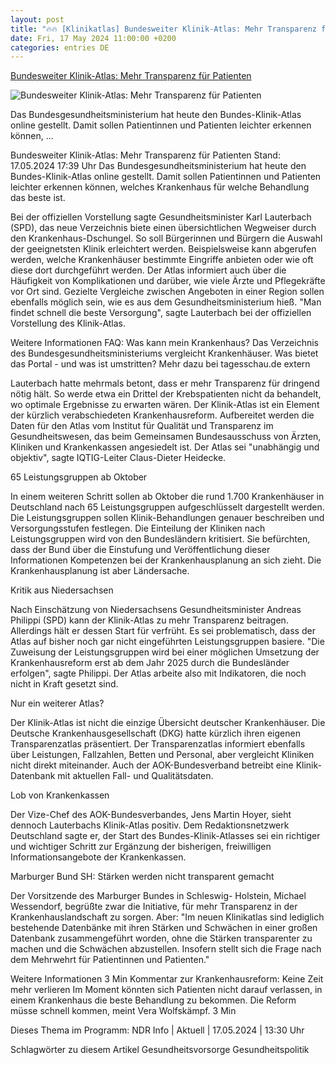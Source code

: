 ```yaml
---
layout: post
title: "🔥🔥 [Klinikatlas] Bundesweiter Klinik-Atlas: Mehr Transparenz für Patienten"
date: Fri, 17 May 2024 11:00:00 +0200
categories: entries DE
---
```

[Bundesweiter Klinik-Atlas: Mehr Transparenz für Patienten](https://www.ndr.de/nachrichten/info/Bundesweiter-Klinik-Atlas-Mehr-Transparenz-fuer-Patienten,klinikatlas100.html)

![Bundesweiter Klinik-Atlas: Mehr Transparenz für Patienten](https://www.ndr.de/nachrichten/info/klinikatlas108_v-contentxl.jpg)

Das Bundesgesundheitsministerium hat heute den Bundes-Klinik-Atlas online gestellt. Damit sollen Patientinnen und Patienten leichter erkennen können, ...

Bundesweiter Klinik-Atlas: Mehr Transparenz für Patienten Stand: 17.05.2024 17:39 Uhr Das Bundesgesundheitsministerium hat heute den Bundes-Klinik-Atlas online gestellt. Damit sollen Patientinnen und Patienten leichter erkennen können, welches Krankenhaus für welche Behandlung das beste ist.

Bei der offiziellen Vorstellung sagte Gesundheitsminister Karl Lauterbach (SPD), das neue Verzeichnis biete einen übersichtlichen Wegweiser durch den Krankenhaus-Dschungel. So soll Bürgerinnen und Bürgern die Auswahl der geeignetsten Klinik erleichtert werden. Beispielsweise kann abgerufen werden, welche Krankenhäuser bestimmte Eingriffe anbieten oder wie oft diese dort durchgeführt werden. Der Atlas informiert auch über die Häufigkeit von Komplikationen und darüber, wie viele Ärzte und Pflegekräfte vor Ort sind. Gezielte Vergleiche zwischen Angeboten in einer Region sollen ebenfalls möglich sein, wie es aus dem Gesundheitsministerium hieß. "Man findet schnell die beste Versorgung", sagte Lauterbach bei der offiziellen Vorstellung des Klinik-Atlas.

Weitere Informationen FAQ: Was kann mein Krankenhaus? Das Verzeichnis des Bundesgesundheitsministeriums vergleicht Krankenhäuser. Was bietet das Portal - und was ist umstritten? Mehr dazu bei tagesschau.de extern

Lauterbach hatte mehrmals betont, dass er mehr Transparenz für dringend nötig hält. So werde etwa ein Drittel der Krebspatienten nicht da behandelt, wo optimale Ergebnisse zu erwarten wären. Der Klinik-Atlas ist ein Element der kürzlich verabschiedeten Krankenhausreform. Aufbereitet werden die Daten für den Atlas vom Institut für Qualität und Transparenz im Gesundheitswesen, das beim Gemeinsamen Bundesausschuss von Ärzten, Kliniken und Krankenkassen angesiedelt ist. Der Atlas sei "unabhängig und objektiv", sagte IQTIG-Leiter Claus-Dieter Heidecke.

65 Leistungsgruppen ab Oktober

In einem weiteren Schritt sollen ab Oktober die rund 1.700 Krankenhäuser in Deutschland nach 65 Leistungsgruppen aufgeschlüsselt dargestellt werden. Die Leistungsgruppen sollen Klinik-Behandlungen genauer beschreiben und Versorgungsstufen festlegen. Die Einteilung der Kliniken nach Leistungsgruppen wird von den Bundesländern kritisiert. Sie befürchten, dass der Bund über die Einstufung und Veröffentlichung dieser Informationen Kompetenzen bei der Krankenhausplanung an sich zieht. Die Krankenhausplanung ist aber Ländersache.

Kritik aus Niedersachsen

Nach Einschätzung von Niedersachsens Gesundheitsminister Andreas Philippi (SPD) kann der Klinik-Atlas zu mehr Transparenz beitragen. Allerdings hält er dessen Start für verfrüht. Es sei problematisch, dass der Atlas auf bisher noch gar nicht eingeführten Leistungsgruppen basiere. "Die Zuweisung der Leistungsgruppen wird bei einer möglichen Umsetzung der Krankenhausreform erst ab dem Jahr 2025 durch die Bundesländer erfolgen", sagte Philippi. Der Atlas arbeite also mit Indikatoren, die noch nicht in Kraft gesetzt sind.

Nur ein weiterer Atlas?

Der Klinik-Atlas ist nicht die einzige Übersicht deutscher Krankenhäuser. Die Deutsche Krankenhausgesellschaft (DKG) hatte kürzlich ihren eigenen Transparenzatlas präsentiert. Der Transparenzatlas informiert ebenfalls über Leistungen, Fallzahlen, Betten und Personal, aber vergleicht Kliniken nicht direkt miteinander. Auch der AOK-Bundesverband betreibt eine Klinik-Datenbank mit aktuellen Fall- und Qualitätsdaten.

Lob von Krankenkassen

Der Vize-Chef des AOK-Bundesverbandes, Jens Martin Hoyer, sieht dennoch Lauterbachs Klinik-Atlas positiv. Dem Redaktionsnetzwerk Deutschland sagte er, der Start des Bundes-Klinik-Atlasses sei ein richtiger und wichtiger Schritt zur Ergänzung der bisherigen, freiwilligen Informationsangebote der Krankenkassen.

Marburger Bund SH: Stärken werden nicht transparent gemacht

Der Vorsitzende des Marburger Bundes in Schleswig- Holstein, Michael Wessendorf, begrüßte zwar die Initiative, für mehr Transparenz in der Krankenhauslandschaft zu sorgen. Aber: "Im neuen Klinikatlas sind lediglich bestehende Datenbänke mit ihren Stärken und Schwächen in einer großen Datenbank zusammengeführt worden, ohne die Stärken transparenter zu machen und die Schwächen abzustellen. Insofern stellt sich die Frage nach dem Mehrwehrt für Patientinnen und Patienten."

Weitere Informationen 3 Min Kommentar zur Krankenhausreform: Keine Zeit mehr verlieren Im Moment könnten sich Patienten nicht darauf verlassen, in einem Krankenhaus die beste Behandlung zu bekommen. Die Reform müsse schnell kommen, meint Vera Wolfskämpf. 3 Min

Dieses Thema im Programm: NDR Info | Aktuell | 17.05.2024 | 13:30 Uhr

Schlagwörter zu diesem Artikel Gesundheitsvorsorge Gesundheitspolitik


